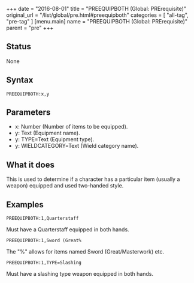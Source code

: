 +++
date = "2016-08-01"
title = "PREEQUIPBOTH (Global: PRErequisite)"
original_url = "/list/global/pre.html#preequipboth"
categories = [ "all-tag", "pre-tag" ]
[menu.main]
    name = "PREEQUIPBOTH (Global: PRErequisite)"
    parent = "pre"
+++

## Status

None

## Syntax

`PREEQUIPBOTH:x,y`

## Parameters

-   x: Number (Number of items to be equipped).
-   y: Text (Equipment name).
-   y: TYPE=Text (Equipment type).
-   y: WIELDCATEGORY=Text (Wield category name).



What it does
------------

This is used to determine if a character has a particular item (usually
a weapon) equipped and used two-handed style.

Examples
--------

`PREEQUIPBOTH:1,Quarterstaff`

Must have a Quarterstaff equipped in both hands.

`PREEQUIPBOTH:1,Sword (Great%`

The "%" allows for items named Sword (Great/Masterwork) etc.

`PREEQUIPBOTH:1,TYPE=Slashing`

Must have a slashing type weapon equipped in both hands.

